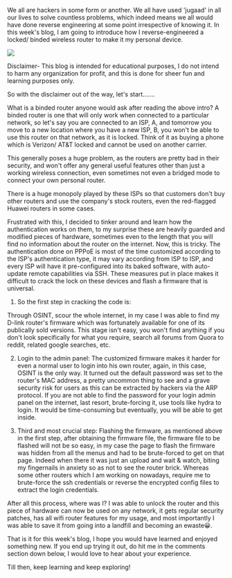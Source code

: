 We all are hackers in some form or another. We all have used 'jugaad' in all our lives to solve countless problems, which indeed means we all would have done reverse engineering at some point irrespective of knowing it. In this week's blog, I am going to introduce how I reverse-engineered a locked/ binded wireless router to make it my personal device.

  

![](https://static.wixstatic.com/media/nsplsh_ae6d511efbea455c96386896a401fe02~mv2.jpg/v1/fill/w_925,h_616,al_c,q_85,usm_0.66_1.00_0.01,enc_auto/nsplsh_ae6d511efbea455c96386896a401fe02~mv2.jpg)

Disclaimer- This blog is intended for educational purposes, I do not intend to harm any organization for profit, and this is done for sheer fun and learning purposes only.

  

So with the disclaimer out of the way, let's start.......

What is a binded router anyone would ask after reading the above intro? A binded router is one that will only work when connected to a particular network, so let's say you are connected to an ISP, A, and tomorrow you move to a new location where you have a new ISP, B, you won't be able to use this router on that network, as it is locked. Think of it as buying a phone which is Verizon/ AT&T locked and cannot be used on another carrier.

  

This generally poses a huge problem, as the routers are pretty bad in their security, and won't offer any general useful features other than just a working wireless connection, even sometimes not even a bridged mode to connect your own personal router.

There is a huge monopoly played by these ISPs so that customers don't buy other routers and use the company's stock routers, even the red-flagged Huawei routers in some cases.

  

Frustrated with this, I decided to tinker around and learn how the authentication works on them, to my surprise these are heavily guarded and modified pieces of hardware, sometimes even to the length that you will find no information about the router on the internet. Now, this is tricky. The authentication done on PPPoE is most of the time customized according to the ISP's authentication type, it may vary according from ISP to ISP, and every ISP will have it pre-configured into its baked software, with auto-update remote capabilities via SSH. These measures put in place makes it difficult to crack the lock on these devices and flash a firmware that is universal.

  

1. So the first step in cracking the code is:

Through OSINT, scour the whole internet, in my case I was able to find my D-link router's firmware which was fortunately available for one of its publically sold versions. This stage isn't easy, you won't find anything if you don't look specifically for what you require, search all forums from Quora to reddit, related google searches, etc.

  

2. Login to the admin panel: The customized firmware makes it harder for even a normal user to login into his own router, again, in this case, OSINT is the only way. It turned out the default password was set to the router's MAC address, a pretty uncommon thing to see and a grave security risk for users as this can be extracted by hackers via the ARP protocol. If you are not able to find the password for your login admin panel on the internet, last resort, brute-forcing it, use tools like hydra to login. It would be time-consuming but eventually, you will be able to get inside.

  

  

3. Third and most crucial step: Flashing the firmware, as mentioned above in the first step, after obtaining the firmware file, the firmware file to be flashed will not be so easy, in my case the page to flash the firmware was hidden from all the menus and had to be brute-forced to get on that page. Indeed when there it was just an upload and wait & watch, biting my fingernails in anxiety so as not to see the router brick. Whereas some other routers which I am working on nowadays, require me to brute-force the ssh credentials or reverse the encrypted config files to extract the login credentials.

After all this process, where was I? I was able to unlock the router and this piece of hardware can now be used on any network, it gets regular security patches, has all wifi router features for my usage, and most importantly I was able to save it from going into a landfill and becoming an ewaste😀.

  

That is it for this week's blog, I hope you would have learned and enjoyed something new. If you end up trying it out, do hit me in the comments section down below, I would love to hear about your experience.

Till then, keep learning and keep exploring!